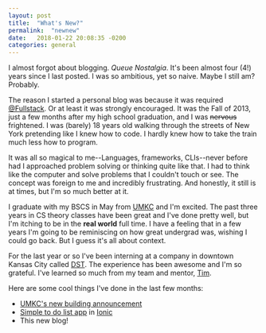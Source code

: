 ```yaml
---
layout: post
title:  "What's New?"
permalink:  "newnew"
date:   2018-01-22 20:08:35 -0200
categories: general
---
```

I almost forgot about blogging. *Queue Nostalgia*. It's been almost four (4!) years since I last posted. I was so ambitious, yet so naive. Maybe I still am? Probably.

The reason I started a personal blog was because it was required <a href="https://twitter.com/fullstack" target="_blank">@Fullstack</a>. Or at least it was strongly encouraged. It was the Fall of 2013, just a few months after my high school graduation, and I was ~~nervous~~ frightened. I was (barely) 18 years old walking through the streets of New York pretending like I knew how to code. I hardly knew how to take the train much less how to program.

It was all so magical to me--Languages, frameworks, CLIs--never before had I approached problem solving or thinking quite like that. I had to think like the computer and solve problems that I couldn't touch or see. The concept was foreign to me and incredibly frustrating. And honestly, it still is at times, but I'm so much better at it.

I graduate with my BSCS in May from <a href="https://twitter.com/umkansascity" target="_blank">UMKC</a> and I'm excited. The past three years in CS theory classes have been great and I've done pretty well, but I'm itching to be in the **real world** full time. I have a feeling that in a few years I'm going to be reminiscing on how great undergrad was, wishing I could go back. But I guess it's all about context.

For the last year or so I've been interning at a company in downtown Kansas City called <a href="https://www.dstsystems.com" target="_blank">DST</a>. The experience has been awesome and I'm so grateful. I've learned so much from my team and mentor, <a href="https://github.com/tmburnell" target="_blank">Tim</a>.

Here are some cool things I've done in the last few months:
* <a href="http://www.kansascity.com/news/local/article190101884.html" target="_blank">UMKC's new building announcement</a>
* <a href="https://github.com/istevenson/remindme-ionic" target="_blank">Simple to do list app</a> in <a href="https://ionicframework.com/" target="_blank">Ionic</a>
* This new blog!

